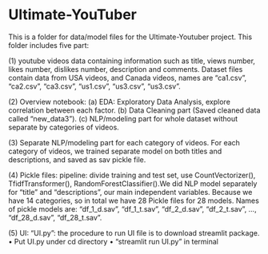 # Ultimate-YouTuber

This is a folder for data/model files for the Ultimate-Youtuber project. 
This folder includes five part: 

(1)	youtube videos data containing information such as title, views number, likes number, dislikes number, description and comments. Dataset files contain data from USA videos, and Canada videos, names are “ca1.csv”, “ca2.csv”, “ca3.csv”, “us1.csv”, “us3.csv”, “us3.csv”.

(2)	Overview notebook: (a) EDA: Exploratory Data Analysis, explore correlation between each factor. (b) Data Cleaning part (Saved cleaned data called “new_data3”). (c) NLP/modeling part for whole dataset without separate by categories of videos. 

(3)	Separate NLP/modeling part for each category of videos. For each category of videos, we trained separate model on both titles and descriptions, and saved as sav pickle file. 

(4)	Pickle files: pipeline: divide training and test set, use CountVectorizer(), TfidfTransformer(), RandomForestClassifier().We did NLP model separately for “title” and “descriptions”, our main independent variables. Because we have 14 categories, so in total we have 28 Pickle files for 28 models. Names of pickle models are: “df_1_d.sav”, “df_1_t.sav”, “df_2_d.sav”, “df_2_t.sav”, …, “df_28_d.sav”, “df_28_t.sav”.

(5)	UI: “UI.py”: the procedure to run UI file is to download streamlit package. 
•	Put UI.py under cd directory
•	“streamlit run UI.py” in terminal




